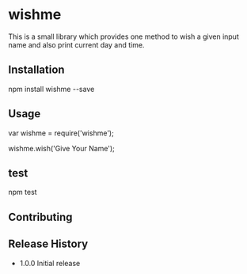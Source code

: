 wishme
======

This is a small library which provides one method to wish a given input name and also print current day and time.	

## Installation

npm install wishme --save

## Usage

var wishme = require('wishme');

wishme.wish('Give Your Name');

## test

npm test

## Contributing

## Release History
 
 * 1.0.0 Initial release
